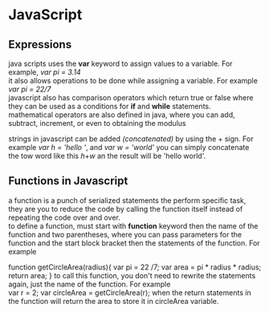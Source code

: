 # JavaScript
## Expressions
java scripts uses the **var** keyword to assign values to a variable. For example,
*var pi = 3.14*<br>
it also allows operations to be done while assigning a variable. For example *var pi = 22/7* <br>
javascript also has comparison operators which return true or false where they can be used as a conditions
for **if** and **while** statements.<br>
mathematical operators are also defined in java, where you can add, subtract, increment, or even to obtaining the modulus<br>

strings in javascript can be added *(concatenated)* by using the + sign. For example *var h = 'hello '*, and *var w = 'world'*
you can simply concatenate the tow word like this *h+w* an the result will be 'hello world'. <br>

## Functions in Javascript
a function is a punch of serialized statements the perform specific task, they are you to reduce the code by calling 
the function itself instead of repeating the code over and over.<br>
to define a function, must start with **function** keyword then the name of the function and two parentheses, where you can pass parameters for the function and the start block bracket then the statements of the function. For example <br>

function getCircleArea(radius){
    var pi = 22 /7;
    var area = pi * radius * radius;
    return area;
}
to call this function, you don't need to rewrite the statements again, just the name of the function. For example<br>
var r = 2;
var circleArea = getCircleArea(r); when the return statements in the function will return the area to store it in circleArea variable.

